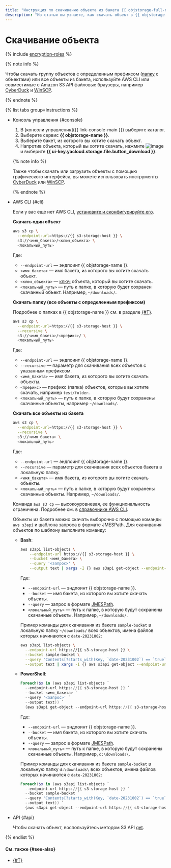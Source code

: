 ```yaml
---
title: "Инструкция по скачиванию объекта из бакета {{ objstorage-full-name }}"
description: "Из статьи вы узнаете, как скачать объект в {{ objstorage-full-name }}."
---
```


# Скачивание объекта


{% include [encryption-roles](../../../_includes/storage/encryption-roles.md) %}


{% note info %}

Чтобы скачать группу объектов с определенным префиксом ([папку](../../concepts/object.md#folder) с объектами) или все объекты из бакета, используйте AWS CLI или совместимые с Amazon S3 API файловые браузеры, например [CyberDuck](../../tools/cyberduck.md) и [WinSCP](../../tools/winscp.md).

{% endnote %}

{% list tabs group=instructions %}

- Консоль управления {#console}

  1. В [консоли управления]({{ link-console-main }}) выберите каталог.
  1. Выберите сервис **{{ objstorage-name }}**.
  1. Выберите бакет, из которого вы хотите скачать объект.
  1. Напротив объекта, который вы хотите скачать, нажмите ![image](../../../_assets/console-icons/ellipsis.svg) и выберите **{{ ui-key.yacloud.storage.file.button_download }}**.

  {% note info %}

  Также чтобы скачать или загрузить объекты с помощью графического интерфейса, вы можете использовать инструменты [CyberDuck](../../tools/cyberduck.md) или [WinSCP](../../tools/winscp.md).

  {% endnote %}

- AWS CLI {#cli}

  Если у вас еще нет AWS CLI, [установите и сконфигурируйте его](../../tools/aws-cli.md).

  **Скачать один объект**

  ```bash
  aws s3 cp \
    --endpoint-url=https://{{ s3-storage-host }} \
    s3://<имя_бакета>/<ключ_объекта> \
    <локальный_путь>
  ```

  Где:

  * `--endpoint-url` — эндпоинт {{ objstorage-name }}.
  * `<имя_бакета>` — имя бакета, из которого вы хотите скачать объект.
  * `<ключ_объекта>` — [ключ](../../concepts/object.md#key) объекта, который вы хотите скачать.
  * `<локальный_путь>` — путь к папке, в которую будет сохранен скачанный объект. Например, `~/downloads/`.

  **Скачать папку (все объекты с определенным префиксом)**

  Подробнее о папках в {{ objstorage-name }} см. в разделе [{#T}](../../concepts/object.md#folder).

  ```bash
  aws s3 cp \
    --endpoint-url=https://{{ s3-storage-host }} \
    --recursive \
    s3://<имя_бакета>/<префикс>/ \
    <локальный_путь>
  ```

  Где:

  * `--endpoint-url` — эндпоинт {{ objstorage-name }}.
  * `--recursive` — параметр для скачивания всех объектов с указанным префиксом.
  * `<имя_бакета>` — имя бакета, из которого вы хотите скачать объекты.
  * `<префикс>` — префикс (папка) объектов, которые вы хотите скачать, например `test/folder`.
  * `<локальный_путь>` — путь к папке, в которую будут сохранены скачанные объекты, например `~/downloads/`.

  **Скачать все объекты из бакета**

  ```bash
  aws s3 cp \
    --endpoint-url=https://{{ s3-storage-host }} \
    --recursive \
    s3://<имя_бакета> \
    <локальный_путь>
  ```

  Где:

  * `--endpoint-url` — эндпоинт {{ objstorage-name }}.
  * `--recursive` — параметр для скачивания всех объектов бакета в локальную папку.
  * `<имя_бакета>` — имя бакета, из которого вы хотите скачать объекты.
  * `<локальный_путь>` — путь к папке, в которую будут сохранены скачанные объекты. Например, `~/downloads/`.

  Команда `aws s3 cp` — высокоуровневая, ее функциональность ограничена. Подробнее см. в [справочнике AWS CLI](https://awscli.amazonaws.com/v2/documentation/api/latest/reference/s3/cp.html).

  Объекты из бакета можно скачать выборочно с помощью команды `aws s3api` и шаблона запроса в формате JMESPath. Для скачивания объектов по шаблону выполните команду:

  * **Bash**:

      ```bash
      aws s3api list-objects \
          --endpoint-url https://{{ s3-storage-host }} \
          --bucket <имя_бакета> \
          --query '<запрос>' \
          --output text | xargs -I {} aws s3api get-object --endpoint-url https://{{ s3-storage-host }} --bucket <имя_бакета> --key {} <локальный_путь>{}
      ```

      Где:

      * `--endpoint-url` — эндпоинт {{ objstorage-name }}.
      * `--bucket` — имя бакета, из которого вы хотите скачать объекты.
      * `--query` — запрос в формате [JMESPath](https://jmespath.org/).
      * `<локальный_путь>` — путь к папке, в которую будут сохранены скачанные объекты. Например, `~/downloads/`.

      Пример команды для скачивания из бакета `sample-bucket` в локальную папку `~/downloads/` всех объектов, имена файлов которых начинаются с `date-20231002`:

      ```bash
      aws s3api list-objects \
        --endpoint-url https://{{ s3-storage-host }} \
        --bucket sample-bucket \
        --query 'Contents[?starts_with(Key, `date-20231002`) == `true`].[Key]' \
        --output text | xargs -I {} aws s3api get-object --endpoint-url https://{{ s3-storage-host }} --bucket sample-bucket --key {} ~/downloads/{}
      ```

  * **PowerShell**:

      ```powershell
      Foreach($x in (aws s3api list-objects `
        --endpoint-url https://{{ s3-storage-host }} `
        --bucket <имя_бакета> `
        --query '<запрос>' `
        --output text)) `
        {aws s3api get-object --endpoint-url https://{{ s3-storage-host }} --bucket <имя_бакета> --key $x <локальный_путь>$x}
      ```

      Где:

      * `--endpoint-url` — эндпоинт {{ objstorage-name }}.
      * `--bucket` — имя бакета, из которого вы хотите скачать объекты.
      * `--query` — запрос в формате [JMESPath](https://jmespath.org/).
      * `<локальный_путь>` — путь к папке, в которую будут сохранены скачанные объекты. Например, `d:\downloads\`.

      Пример команды для скачивания из бакета `sample-bucket` в локальную папку `d:\downloads\` всех объектов, имена файлов которых начинаются с `date-20231002`:

      ```powershell
      Foreach($x in (aws s3api list-objects `
        --endpoint-url https://{{ s3-storage-host }} `
        --bucket sample-bucket `
        --query 'Contents[?starts_with(Key, `date-20231002`) == `true`].[Key]' `
        --output text)) `
        {aws s3api get-object --endpoint-url https://{{ s3-storage-host }} --bucket sample-bucket --key $x d:\downloads\$x}
      ```

- API {#api}

  Чтобы скачать объект, воспользуйтесь методом S3 API [get](../../s3/api-ref/object/get.md).

{% endlist %}

#### См. также {#see-also}

* [{#T}](link-for-download.md)
